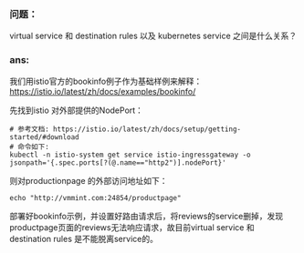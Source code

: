 ### 问题：

virtual service 和 destination rules 以及 kubernetes service 之间是什么关系？

### ans:

我们用istio官方的bookinfo例子作为基础样例来解释：https://istio.io/latest/zh/docs/examples/bookinfo/

先找到istio 对外部提供的NodePort：

```shell
# 参考文档: https://istio.io/latest/zh/docs/setup/getting-started/#download
# 命令如下: 
kubectl -n istio-system get service istio-ingressgateway -o jsonpath='{.spec.ports[?(@.name=="http2")].nodePort}'
```

则对productionpage 的外部访问地址如下：

```shell
echo "http://vmmint.com:24854/productpage"
```

部署好bookinfo示例，并设置好路由请求后，将reviews的service删掉，发现productpage页面的reviews无法响应请求，故目前virtual service 和 destination rules
是不能脱离service的。